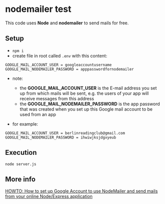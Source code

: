 # nodemailer test

This code uses **Node** and **nodemailer** to send mails for free.

## Setup

- `npm i`
- create file in root called `.env` with this content:

``` text
GOOGLE_MAIL_ACCOUNT_USER = googleaccountusername
GOOGLE_MAIL_NODEMAILER_PASSWORD = apppasswordfornodemailer
```

- note:
  - the **GOOGLE_MAIL_ACCOUNT_USER** is the E-mail address you set up from which mails will be sent, e.g. the users of your app will receive messages from this address
  - the **GOOGLE_MAIL_NODEMAILER_PASSWORD** is the app password that was created when you set up this Google mail account to be used from an app

- for example:

```
GOOGLE_MAIL_ACCOUNT_USER = berlinreadingclub@gmail.com 
GOOGLE_MAIL_NODEMAILER_PASSWORD = ihwiwjksjdgxyeub 
```

## Execution

`node server.js`

## More info

[HOWTO: How to set up Google Account to use NodeMailer and send mails from your online Node/Express application](https://edwardtanguay.vercel.app/howtos?id=682) 
